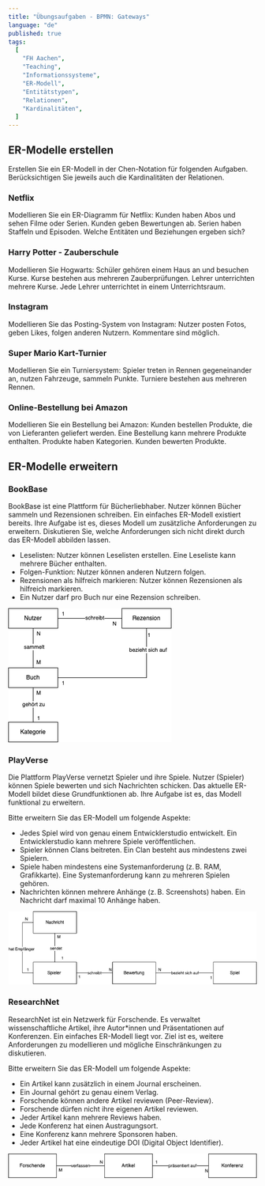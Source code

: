 ```yaml
---
title: "Übungsaufgaben - BPMN: Gateways"
language: "de"
published: true
tags:
  [
    "FH Aachen",
    "Teaching",
    "Informationssysteme",
    "ER-Modell",
    "Entitätstypen",
    "Relationen",
    "Kardinalitäten",
  ]
---
```


## ER-Modelle erstellen

Erstellen Sie ein ER-Modell in der Chen-Notation für folgenden Aufgaben.
Berücksichtigen Sie jeweils auch die Kardinalitäten der Relationen.

### Netflix

Modellieren Sie ein ER-Diagramm für Netflix: Kunden haben Abos und sehen Filme
oder Serien. Kunden geben Bewertungen ab. Serien haben Staffeln und Episoden.
Welche Entitäten und Beziehungen ergeben sich?

### Harry Potter - Zauberschule

Modellieren Sie Hogwarts: Schüler gehören einem Haus an und besuchen Kurse.
Kurse bestehen aus mehreren Zauberprüfungen. Lehrer unterrichten mehrere Kurse.
Jede Lehrer unterrichtet in einem Unterrichtsraum.

### Instagram

Modellieren Sie das Posting-System von Instagram: Nutzer posten Fotos, geben
Likes, folgen anderen Nutzern. Kommentare sind möglich.

### Super Mario Kart-Turnier

Modellieren Sie ein Turniersystem: Spieler treten in Rennen gegeneinander an,
nutzen Fahrzeuge, sammeln Punkte. Turniere bestehen aus mehreren Rennen.

### Online-Bestellung bei Amazon

Modellieren Sie ein Bestellung bei Amazon: Kunden bestellen Produkte, die von
Lieferanten geliefert werden. Eine Bestellung kann mehrere Produkte enthalten.
Produkte haben Kategorien. Kunden bewerten Produkte.

## ER-Modelle erweitern

### BookBase

BookBase ist eine Plattform für Bücherliebhaber. Nutzer können Bücher sammeln
und Rezensionen schreiben. Ein einfaches ER-Modell existiert bereits. Ihre
Aufgabe ist es, dieses Modell um zusätzliche Anforderungen zu erweitern.
Diskutieren Sie, welche Anforderungen sich nicht direkt durch das ER-Modell
abbilden lassen.

- Leselisten: Nutzer können Leselisten erstellen. Eine Leseliste kann mehrere
  Bücher enthalten.
- Folgen-Funktion: Nutzer können anderen Nutzern folgen.
- Rezensionen als hilfreich markieren: Nutzer können Rezensionen als hilfreich
  markieren.
- Ein Nutzer darf pro Buch nur eine Rezension schreiben.

![BookBase ER Modell](./bookbase.drawio.png)

### PlayVerse

Die Plattform PlayVerse vernetzt Spieler und ihre Spiele. Nutzer (Spieler)
können Spiele bewerten und sich Nachrichten schicken. Das aktuelle ER-Modell
bildet diese Grundfunktionen ab. Ihre Aufgabe ist es, das Modell funktional zu
erweitern.

Bitte erweitern Sie das ER-Modell um folgende Aspekte:

- Jedes Spiel wird von genau einem Entwicklerstudio entwickelt. Ein
  Entwicklerstudio kann mehrere Spiele veröffentlichen.
- Spieler können Clans beitreten. Ein Clan besteht aus mindestens zwei
  Spielern.
- Spiele haben mindestens eine Systemanforderung (z. B. RAM, Grafikkarte). Eine
  Systemanforderung kann zu mehreren Spielen gehören.
- Nachrichten können mehrere Anhänge (z. B. Screenshots) haben. Ein Nachricht
  darf maximal 10 Anhänge haben.

![PlayVerse ER Modell](./playverse.drawio.png)

### ResearchNet

ResearchNet ist ein Netzwerk für Forschende. Es verwaltet wissenschaftliche
Artikel, ihre Autor\*innen und Präsentationen auf Konferenzen. Ein einfaches
ER-Modell liegt vor. Ziel ist es, weitere Anforderungen zu modellieren und
mögliche Einschränkungen zu diskutieren.

Bitte erweitern Sie das ER-Modell um folgende Aspekte:

- Ein Artikel kann zusätzlich in einem Journal erscheinen.
- Ein Journal gehört zu genau einem Verlag.
- Forschende können andere Artikel reviewen (Peer-Review).
- Forschende dürfen nicht ihre eigenen Artikel reviewen.
- Jeder Artikel kann mehrere Reviews haben.
- Jede Konferenz hat einen Austragungsort.
- Eine Konferenz kann mehrere Sponsoren haben.
- Jeder Artikel hat eine eindeutige DOI (Digital Object Identifier).

![ResearchNet ER Modell](./researchnet.drawio.png)
